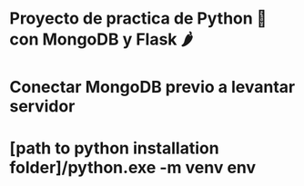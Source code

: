 # Proyecto de practica de Python 🐍 con MongoDB y Flask 🌶

# Conectar MongoDB previo a levantar servidor 
# [path to python installation folder]/python.exe -m venv env
